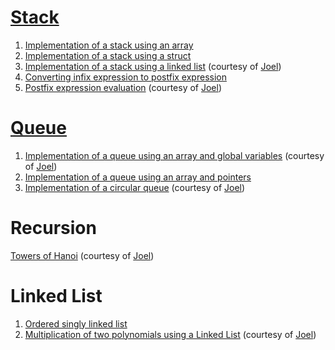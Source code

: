 # [Stack](https://github.com/venkat1924/IS233AI-Data_Structures/blob/main/Stack/stackNotes.md)
1) [Implementation of a stack using an array](https://github.com/venkat1924/IS233AI-Data_Structures/blob/main/Stack/stackUsingArray.c)
2) [Implementation of a stack using a struct](https://github.com/venkat1924/IS233AI-Data_Structures/blob/main/Stack/stackUsingStruct.c)
3) [Implementation of a stack using a linked list](https://github.com/venkat1924/IS233AI-Data_Structures/blob/main/Stack/stackUsingLinkedlist.c) (courtesy of [Joel](https://github.com/playinpixel))
4) [Converting infix expression to postfix expression](https://github.com/venkat1924/IS233AI-Data_Structures/blob/main/Stack/infixToPostfix.c)
5) [Postfix expression evaluation](https://github.com/venkat1924/IS233AI-Data_Structures/blob/main/Stack/postfixEvaluation.c) (courtesy of [Joel](https://github.com/playinpixel))

# [Queue](https://github.com/venkat1924/IS233AI-Data_Structures/blob/main/Queue/Queue_notes.md)
1) [Implementation of a queue using an array and global variables](https://github.com/venkat1924/IS233AI-Data_Structures/blob/main/Queue/queueGlobalVariables.c) (courtesy of [Joel](https://github.com/playinpixel))
2) [Implementation of a queue using an array and pointers](https://github.com/venkat1924/IS233AI-Data_Structures/blob/main/Queue/queueUsingPointers.c)
3) [Implementation of a circular queue](https://github.com/venkat1924/IS233AI-Data_Structures/blob/main/Queue/circularQueue.c) (courtesy of [Joel](https://github.com/playinpixel))

# Recursion
[Towers of Hanoi](https://github.com/venkat1924/IS233AI-Data_Structures/blob/main/Recursion/towersOfHanoi.c) (courtesy of [Joel](https://github.com/playinpixel))

# Linked List
1) [Ordered singly linked list](https://github.com/venkat1924/IS233AI-Data_Structures/blob/main/Linked_list/orderedSinglyLinkedList.c)
2) [Multiplication of two polynomials using a Linked List](https://github.com/venkat1924/IS233AI-Data_Structures/blob/main/Linked_list/polyMulUsingLinkedList.c) (courtesy of [Joel](https://github.com/playinpixel))
